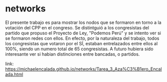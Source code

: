 # networks
El presente trabajo es para mostrar los nodos que se formaron en torno a la votación del CPP en el congreso. Se distintguió a los congresistas del partido que propuso el Proyecto de Ley, "Podemos Perú" y se intento ver si se formaron redes con ellos. En efecto, por la naturaleza del trabajo, todos los congresistas que votaron por el SÍ, estaban entrelazados entre ellos al 100%, siendo un numero total de 65 congresistas. A futuro hubiera sido interesante ver si habian distinciones entre bancadas, o partidos.

link: https://michaelencalada.github.io/networks/Tarea_3_Aza%C3%B1ero_Encalada.html
